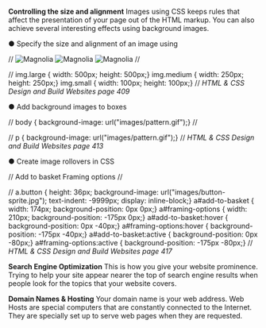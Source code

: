 **Controlling the size and alignment** 
Images using CSS keeps rules that
affect the presentation of your page out of the HTML markup.
You can also achieve several interesting effects using
background images.

● Specify the size and alignment of an image using

// <img src="images/magnolia-large.jpg"
 class="large" alt="Magnolia" />
<img src="images/magnolia-medium.jpg"
 class="medium" alt="Magnolia" />
<img src="images/magnolia-small.jpg"
 class="small" alt="Magnolia" /> //
 
 // img.large {
width: 500px;
height: 500px;}
img.medium {
width: 250px;
height: 250px;}
img.small {
width: 100px;
height: 100px;} //
*HTML & CSS Design and Build Websites page 409*

● Add background images to boxes

// body {
background-image: url("images/pattern.gif");} //

// p {
background-image: url("images/pattern.gif");} //
*HTML & CSS Design and Build Websites page 413*

● Create image rollovers in CSS

// <a class="button" id="add-to-basket">
Add to basket</a>
<a class="button" id="framing-options">
Framing options</a> //

// a.button {
height: 36px;
background-image: url("images/button-sprite.jpg");
text-indent: -9999px;
display: inline-block;}
a#add-to-basket {
width: 174px;
background-position: 0px 0px;}
a#framing-options {
width: 210px;
background-position: -175px 0px;}
a#add-to-basket:hover {
background-position: 0px -40px;}
a#framing-options:hover {
background-position: -175px -40px;}
a#add-to-basket:active {
background-position: 0px -80px;}
a#framing-options:active {
background-position: -175px -80px;} //
*HTML & CSS Design and Build Websites page 417*

**Search Engine Optimization**
This is how you give your website prominence. Trying
to help your site appear nearer
the top of search engine results
when people look for the topics
that your website covers. 

**Domain Names & Hosting**
Your domain name is your web address.
Web Hosts are special computers that are constantly connected to the
Internet. They are specially set up to serve web pages when they are requested.

